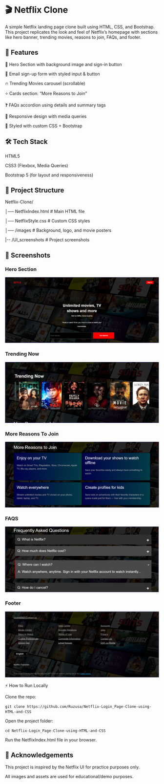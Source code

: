 # 🎬 Netflix Clone

A simple Netflix landing page clone built using HTML, CSS, and Bootstrap.
This project replicates the look and feel of Netflix’s homepage with sections like hero banner, trending movies, reasons to join, FAQs, and footer.

## 🚀 Features

🎥 Hero Section with background image and sign-in button

📩 Email sign-up form with styled input & button

🔥 Trending Movies carousel (scrollable)

⭐ Cards section: “More Reasons to Join”

❓ FAQs accordion using details and summary tags

📱 Responsive design with media queries

🎨 Styled with custom CSS + Bootstrap



## 🛠️ Tech Stack

HTML5

CSS3 (Flexbox, Media Queries)

Bootstrap 5 (for layout and responsiveness)

## 📂 Project Structure

Netflix-Clone/

│── NetflixIndex.html        # Main HTML file

│── NetflixStyle.css  # Custom CSS styles

│── /images           # Background, logo, and movie posters

|-- /UI_screenshots   # Project screenshots

## 📸 Screenshots

### Hero Section

![Hero Section](/UI_screenshots/herosection.PNG)

### Trending Now

![Trending Now](/UI_screenshots/trendingnow.PNG)

### More Reasons To Join

![More Reasons To Join](/UI_screenshots/moreReasonsToJoin.PNG)

### FAQS

![FAQS](/UI_screenshots/faqs.PNG)

### Footer

![Footer](/UI_screenshots/footer.PNG)

⚡ How to Run Locally

Clone the repo:

`git clone https://github.com/Ruzusa/Netflix-Login_Page-Clone-using-HTML-and-CSS`


Open the project folder:

`cd Netflix-Login_Page-Clone-using-HTML-and-CSS`


Run the NetflixIndex.html file in your browser.

## 🙌 Acknowledgements

This project is inspired by the Netflix UI for practice purposes only.

All images and assets are used for educational/demo purposes.
